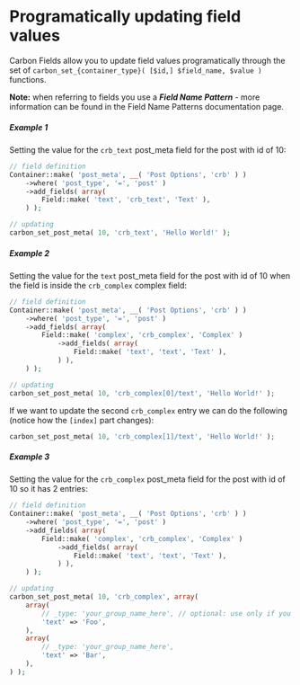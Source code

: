 # Programatically updating field values

Carbon Fields allow you to update field values programatically through the set of `carbon_set_{container_type}( [$id,] $field_name, $value )` functions.

__Note:__ when referring to fields you use a ___Field Name Pattern___ - more information can be found in the Field Name Patterns documentation page.

##### Example 1

Setting the value for the `crb_text` post_meta field for the post with id of 10:

```php
// field definition
Container::make( 'post_meta', __( 'Post Options', 'crb' ) )
    ->where( 'post_type', '=', 'post' )
    ->add_fields( array(
        Field::make( 'text', 'crb_text', 'Text' ),
    ) );

// updating
carbon_set_post_meta( 10, 'crb_text', 'Hello World!' );
```

##### Example 2

Setting the value for the `text` post_meta field for the post with id of 10 when the field is inside the `crb_complex` complex field:

```php
// field definition
Container::make( 'post_meta', __( 'Post Options', 'crb' ) )
    ->where( 'post_type', '=', 'post' )
    ->add_fields( array(
        Field::make( 'complex', 'crb_complex', 'Complex' )
            ->add_fields( array(
                Field::make( 'text', 'text', 'Text' ),
            ) ),
    ) );

// updating
carbon_set_post_meta( 10, 'crb_complex[0]/text', 'Hello World!' );
```

If we want to update the second `crb_complex` entry we can do the following (notice how the `[index]` part changes):

```php
carbon_set_post_meta( 10, 'crb_complex[1]/text', 'Hello World!' );
```

##### Example 3

Setting the value for the `crb_complex` post_meta field for the post with id of 10 so it has 2 entries:

```php
// field definition
Container::make( 'post_meta', __( 'Post Options', 'crb' ) )
    ->where( 'post_type', '=', 'post' )
    ->add_fields( array(
        Field::make( 'complex', 'crb_complex', 'Complex' )
            ->add_fields( array(
                Field::make( 'text', 'text', 'Text' ),
            ) ),
    ) );

// updating
carbon_set_post_meta( 10, 'crb_complex', array(
    array(
        // _type: 'your_group_name_here', // optional: use only if you've specified group names on field definition
        'text' => 'Foo',
    ),
    array(
        // _type: 'your_group_name_here',
        'text' => 'Bar',
    ),
) );
```
